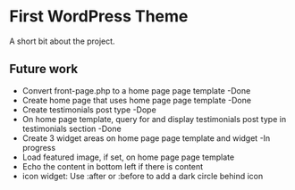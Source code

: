 # First WordPress Theme

A short bit about the project.

## Future work

- Convert front-page.php to a home page page template -Done
- Create home page that uses home page page template -Done
- Create testimonials post type -Dope
- On home page template, query for and display testimonials post type in testimonials section -Done
- Create 3 widget areas on home page page template and widget -In progress
- Load featured image, if set, on home page page template
- Echo the content in bottom left if there is content
- icon widget: Use :after or :before to add a dark circle behind icon